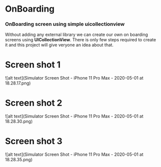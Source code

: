 # OnBoarding

<h3>OnBoarding screen using simple uicollectionview</h3>

Without adding any external library we can create our own on boarding screens using <b>UICollectionView</b>. There is only few steps required to create it and this project will give veryone an idea about that.

# Screen shot 1

![alt text](Simulator Screen Shot - iPhone 11 Pro Max - 2020-05-01 at 18.28.17.png)

# Screen shot 2

![alt text](Simulator Screen Shot - iPhone 11 Pro Max - 2020-05-01 at 18.28.30.png)

# Screen shot 3

![alt text](Simulator Screen Shot - iPhone 11 Pro Max - 2020-05-01 at 18.28.35.png)




